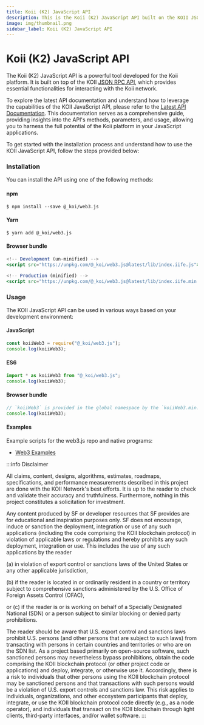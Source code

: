 ```yaml
---
title: Koii (K2) JavaScript API
description: This is the Koii (K2) JavaScript API built on the KOII JSON RPC API.
image: img/thumbnail.png
sidebar_label: Koii (K2) JavaScript API
---
```


# Koii (K2) JavaScript API

The Koii (K2) JavaScript API is a powerful tool developed for the Koii platform. It is built on top of the KOII [JSON RPC API](https://docs.solana.com/api/http), which provides essential functionalities for interacting with the Koii network.

To explore the latest API documentation and understand how to leverage the capabilities of the KOII JavaScript API, please refer to the [Latest API Documentation](https://solana-labs.github.io/solana-web3.js/). This documentation serves as a comprehensive guide, providing insights into the API's methods, parameters, and usage, allowing you to harness the full potential of the Koii platform in your JavaScript applications.

To get started with the installation process and understand how to use the KOII JavaScript API, follow the steps provided below:

### Installation

You can install the API using one of the following methods:

#### npm

```
$ npm install --save @_koi/web3.js
```

#### Yarn

```
$ yarn add @_koi/web3.js
```

#### Browser bundle

```jsx
<!-- Development (un-minified) -->
<script src="https://unpkg.com/@_koi/web3.js@latest/lib/index.iife.js"></script>

<!-- Production (minified) -->
<script src="https://unpkg.com/@_koi/web3.js@latest/lib/index.iife.min.js"></script>
```

### Usage

The KOII JavaScript API can be used in various ways based on your development environment:

#### JavaScript

```jsx
const koiiWeb3 = require("@_koi/web3.js");
console.log(koiiWeb3);
```

#### ES6

```jsx
import * as koiiWeb3 from "@_koi/web3.js";
console.log(koiiWeb3);
```

#### Browser bundle

```jsx
// `koiiWeb3` is provided in the global namespace by the `koiiWeb3.min.js` script bundle.
console.log(koiiWeb3);
```

#### Examples

Example scripts for the web3.js repo and native programs:

- [Web3 Examples](https://github.com/koii-network/k2-web3.js/tree/master/examples)

:::info Disclaimer

All claims, content, designs, algorithms, estimates, roadmaps, specifications, and
performance measurements described in this project are done with the KOII Network's best efforts.
It is up to the reader to check and validate their accuracy and truthfulness.
Furthermore, nothing in this project constitutes a solicitation for investment.

Any content produced by SF or developer resources that SF provides are for educational and
inspiration purposes only. SF does not encourage, induce or sanction the deployment,
integration or use of any such applications (including the code comprising the KOII blockchain protocol)
in violation of applicable laws or regulations and hereby prohibits any such deployment, integration or use.
This includes the use of any such applications by the reader

(a) in violation of export control or sanctions laws of the United States or any other applicable jurisdiction,

(b) if the reader is located in or ordinarily resident in a country or territory subject to comprehensive sanctions administered by the U.S. Office of Foreign Assets Control (OFAC),

or (c) if the reader is or is working on behalf of a Specially Designated National (SDN) or a person subject to similar blocking or denied party prohibitions.

The reader should be aware that U.S. export control and sanctions laws prohibit U.S. persons (and other persons that are subject to such laws) from transacting with persons in certain countries and territories or who are on the SDN list.
As a project based primarily on open-source software, such sanctioned persons may nevertheless bypass prohibitions, obtain the code comprising the KOII blockchain protocol (or other project code or applications) and deploy, integrate, or otherwise use it.
Accordingly, there is a risk to individuals that other persons using the KOII blockchain protocol may be sanctioned persons and that transactions with such persons would be a violation of U.S. export controls and sanctions law. This risk applies to individuals, organizations, and other ecosystem participants that deploy, integrate, or use the KOII blockchain protocol code directly (e.g., as a node operator), and individuals that transact on the KOII blockchain through light clients, third-party interfaces, and/or wallet software.
:::
